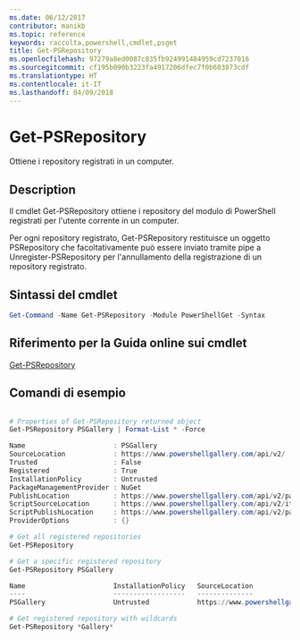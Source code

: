 ```yaml
---
ms.date: 06/12/2017
contributor: manikb
ms.topic: reference
keywords: raccolta,powershell,cmdlet,psget
title: Get-PSRepository
ms.openlocfilehash: 97279a8ed0087c835fb924991484959cd7237016
ms.sourcegitcommit: cf195b090b3223fa4917206dfec7f0b603873cdf
ms.translationtype: HT
ms.contentlocale: it-IT
ms.lasthandoff: 04/09/2018
---
```

# <a name="get-psrepository"></a>Get-PSRepository

Ottiene i repository registrati in un computer.

## <a name="description"></a>Description

Il cmdlet Get-PSRepository ottiene i repository del modulo di PowerShell registrati per l'utente corrente in un computer.

Per ogni repository registrato, Get-PSRepository restituisce un oggetto PSRepository che facoltativamente può essere inviato tramite pipe a Unregister-PSRepository per l'annullamento della registrazione di un repository registrato.

## <a name="cmdlet-syntax"></a>Sintassi del cmdlet
```powershell
Get-Command -Name Get-PSRepository -Module PowerShellGet -Syntax
```

## <a name="cmdlet-online-help-reference"></a>Riferimento per la Guida online sui cmdlet

[Get-PSRepository](http://go.microsoft.com/fwlink/?LinkID=517127)

## <a name="example-commands"></a>Comandi di esempio

```powershell

# Properties of Get-PSRepository returned object
Get-PSRepository PSGallery | Format-List * -Force

Name                      : PSGallery
SourceLocation            : https://www.powershellgallery.com/api/v2/
Trusted                   : False
Registered                : True
InstallationPolicy        : Untrusted
PackageManagementProvider : NuGet
PublishLocation           : https://www.powershellgallery.com/api/v2/package/
ScriptSourceLocation      : https://www.powershellgallery.com/api/v2/items/psscript/
ScriptPublishLocation     : https://www.powershellgallery.com/api/v2/package/
ProviderOptions           : {}

# Get all registered repositories
Get-PSRepository

# Get a specific registered repository
Get-PSRepository PSGallery

Name                      InstallationPolicy   SourceLocation
----                      ------------------   --------------
PSGallery                 Untrusted            https://www.powershellgallery.com/api/v2/

# Get registered repository with wildcards
Get-PSRepository *Gallery*

```